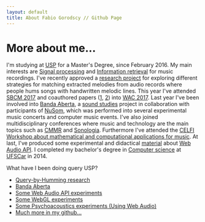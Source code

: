 ```yaml
---
layout: default
title: About Fabio Gorodscy // Github Page
---
```


# More about me...

<html>
<p>I'm studying at <a href="http://usp.br">USP</a> for a Master's Degree, since February 2016. My main interests are <a href="http://wikipedia.org/wiki/signal_processing">Signal processing</a> and <a href="http://wikipedia.org/wiki/information_retrieval">Information retrieval</a> for music recordings. I've recently approved a <a href="/research">research project</a> for exploring different strategies for matching extracted melodies from audio records where people hums songs with handwritten melodic lines. This year I've attended <a href="http://compmus.ime.usp.br/sbcm/2017/">SBCM 2017</a> and coauthored papers (<a href="http://eecs.qmul.ac.uk/~keno/11.pdf">1</a>, <a href="http://eecs.qmul.ac.uk/~keno/13.pdf">2</a>) into <a href="http://wac.eecs.qmul.ac.uk/">WAC 2017</a>. Last year I've been involved into <a href="https://github.com/fabiogoro/banda">Banda Aberta</a>, a <a href="https://en.wikipedia.org/wiki/sound_studies">sound studies</a> project in collaboration with participants of <a href="http://www2.eca.usp.br/nusom/">NuSom</a>, which was performed into several experimental music concerts and computer music events. I've also joined multidisciplinary conferences where music and technology are the main topics such as <a href="http://cmmr2017.inesctec.pt/">CMMR</a> and <a href="http://www2.eca.usp.br/sonologia/">Sonologia</a>. Furthermore I've attended the <a href="http://www.celfi.gob.ar/">CELFI</a> <a href="http://www.celfi.gob.ar/programas/detalle?p=54">Workshop about mathematical and computational applications for music</a>. At last, I've produced some experimental and didactical <a href="http://www.ime.usp.br/~fabiog/webaudio">material</a> about <a href="https://developer.mozilla.org/en-US/docs/Web/API/Web_Audio_API">Web Audio API</a>. I completed my bachelor's degree in <a href="https://en.wikipedia.org/wiki/computer_science">Computer science</a> at <a href="http://ufscar.br">UFSCar</a> in 2014. </p>
</html>

What have I been doing query USP?

* [Query-by-Humming research](/research)
* [Banda Aberta](http://www.ime.usp.br/~fabiog/banda/)
* [Some Web Audio API experiments](https://www.ime.usp.br/~fabiog/webaudio/)
* [Some WebGL experiments](https://www.ime.usp.br/~fabiog/grafico/)
* [Some Psychoacoustics experiments (Using Web Audio)](https://www.ime.usp.br/~fabiog/psychoac/2)
* [Much more in my github...](https://github.com/fabiogoro)
